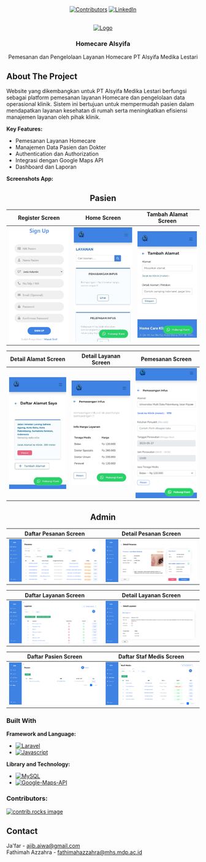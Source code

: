<a id="readme-top"></a>

<div align="center">

[![Contributors][contributors-shield]][contributors-url]
[![LinkedIn][linkedin-shield]][linkedin-url]

</div>
<!-- PROJECT LOGO -->
<br />
<div align="center">
  <a href="https://github.com/jafar144/kp-syifa">
    <img src="public/image/Logo_Kliniks.png" alt="Logo" width="100" height="100">
  </a>

  <h3 align="center">Homecare Alsyifa</h3>

  <p align="center">
    Pemesanan dan Pengelolaan Layanan Homecare PT Alsyifa Medika Lestari
    <br />
  </p>
</div>

<!-- TABLE OF CONTENTS -->
<!-- <details>
  <summary>Table of Contents</summary>
  <ol>
    <li>
      <a href="#about-the-project">About The Project</a>
      <ul>
        <li><a href="#built-with">Built With</a></li>
      </ul>
    </li>
    <li><a href="#contributing">Contributing</a></li>
    <li><a href="#contact">Contact</a></li>
  </ol>
</details> -->

<!-- ABOUT THE PROJECT -->
## About The Project

Website yang dikembangkan untuk PT Alsyifa Medika Lestari berfungsi sebagai platform pemesanan layanan Homecare dan pengelolaan data operasional klinik. Sistem ini bertujuan untuk mempermudah pasien dalam mendapatkan layanan kesehatan di rumah serta meningkatkan efisiensi manajemen layanan oleh pihak klinik. 

**Key Features:**

- Pemesanan Layanan Homecare
- Manajemen Data Pasien dan Dokter
- Authentication dan Authorization
- Integrasi dengan Google Maps API
- Dashboard dan Laporan

**Screenshots App:**
<div align="center">
    
## Pasien
  
| Register Screen | Home Screen | Tambah Alamat Screen |
|:--------------:|:------------:|:---------------:|
| <img src="screenshots/Register.png" alt="Register Screen" width="200"> | <img src="screenshots/Home Pasien.jpg" alt="Home Pasien Screen" width="200"> | <img src="screenshots/Tambah Alamat Pasien.jpg" alt="Tambah Alamat Screen" width="200"> |

| Detail Alamat Screen | Detail Layanan Screen | Pemesanan Screen |
|:-----------:|:----------------:|:-------------:|
| <img src="screenshots/Detail Alamat Pasien.jpg" alt="Tambah Alamat Screen" width="200"> | <img src="screenshots/Detail Layanan Pasien.jpg" alt="Detail Layanan Screen" width="200"> | <img src="screenshots/Pemesanan Pasien.png" alt="Pemesanan Screen" width="200"> |

## Admin
  
| Daftar Pesanan Screen | Detail Pesanan Screen |
|:--------------:|:------------:|
| <img src="screenshots/Daftar Pesanan Admin.png" alt="Daftar Pesanan Screen" width="500"> | <img src="screenshots/Detail Pesanan Admin.png" alt="Detail Pesanan Screen" width="500"> |

| Daftar Layanan Screen | Detail Layanan Screen |
|:--------------:|:------------:|
| <img src="screenshots/Daftar Layanan Admin.png" alt="Daftar Layanan Screen" width="500"> | <img src="screenshots/Detail Layanan Admin.png" alt="Detail Layanan Screen" width="500"> |

| Daftar Pasien Screen | Daftar Staf Medis Screen |
|:-----------:|:----------------:|
| <img src="screenshots/Daftar Pasien Admin.png" alt="Daftar Pasien Screen" width="500"> | <img src="screenshots/Daftar Staf Medis Admin.png" alt="Daftar Staf Medis Screen" width="500"> |

</div>

### Built With

**Framework and Language:**
* [![Laravel][Laravel]][Laravel-url]
* [![Javascript][Javascript]][Javascript-url]

**Library and Technology:**
* [![MySQL][MySQL]][MySQL-url]
* [![Google-Maps-API][Google-Maps-API]][Google-Maps-API-url]

<!-- CONRTIBUTORS -->
### Contributors:

<a href="https://github.com/jafar144/kp-syifa/graphs/contributors">
  <img src="https://contrib.rocks/image?repo=jafar144/kp-syifa" alt="contrib.rocks image" />
</a>

<!-- <p align="right">(<a href="#readme-top">back to top</a>)</p> -->

<!-- CONTACT -->
## Contact

Ja'far - ajib.aiwa@gmail.com
</br>
Fathimah Azzahra - fathimahazzahra@mhs.mdp.ac.id

<!-- MARKDOWN LINKS & IMAGES -->
<!-- https://www.markdownguide.org/basic-syntax/#reference-style-links -->
[contributors-shield]: https://img.shields.io/github/contributors/jafar144/kp-syifa.svg?style=for-the-badge
[contributors-url]: https://github.com/jafar144/kp-syifa/graphs/contributors
[linkedin-shield]: https://img.shields.io/badge/-LinkedIn-black.svg?style=for-the-badge&logo=linkedin&colorB=555
[linkedin-url]: https://www.linkedin.com/in/jafarrmu/

[Laravel]: https://img.shields.io/badge/Laravel-FF2D20?style=for-the-badge&logo=laravel&logoColor=FFFFFF
[Laravel-url]: https://laravel.com/
[Javascript]: https://img.shields.io/badge/Javascript-F7DF1E?style=for-the-badge&logo=javascript&logoColor=FFFFFF
[Javascript-url]: https://ecma-international.org/publications-and-standards/standards/ecma-262/

[MySQL]: https://img.shields.io/badge/MySQL-4479A1?style=for-the-badge&logo=mysql&logoColor=FFFFFF
[MySQL-url]: https://www.mysql.com/
[Google-Maps-API]: https://img.shields.io/badge/Google--Maps--API-4285F4?style=for-the-badge&logo=googlemaps&logoColor=FFFFFF
[Google-Maps-API-url]: https://developers.google.com/maps
